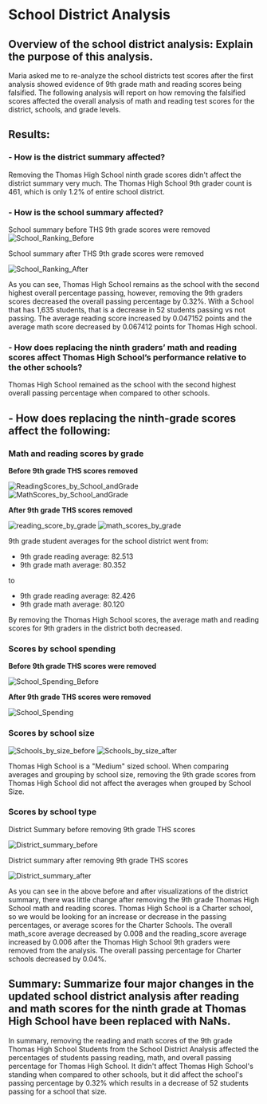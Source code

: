 # School District Analysis

## Overview of the school district analysis: Explain the purpose of this analysis.
Maria asked me to re-analyze the school districts test scores after the first analysis showed evidence of 9th grade math and reading scores being falsified. The following analysis will report on how removing the falsified scores affected the overall analysis of math and reading test scores for the district, schools, and grade levels.

## Results: 

### - How is the district summary affected?

Removing the Thomas High School ninth grade scores didn't affect the district summary very much. The Thomas High School 9th grader count is 461, which is only 1.2% of entire school district. 

### - How is the school summary affected?

School summary before THS 9th grade scores were removed
![School_Ranking_Before](https://user-images.githubusercontent.com/64506842/95776690-ab554380-0c79-11eb-9bde-f6b37e096d3b.png)

School summary after THS 9th grade scores were removed

![School_Ranking_After](https://user-images.githubusercontent.com/64506842/95777002-36ced480-0c7a-11eb-8afd-ea36e48cde64.png)

As you can see, Thomas High School remains as the school with the second highest overall percentage passing, however, removing the 9th graders scores decreased the overall passing percentage by 0.32%. With a School that has 1,635 students, that is a decrease in 52 students passing vs not passing. The average reading score increased by 0.047152 points and the average math score decreased by 0.067412 points for Thomas High school. 

### - How does replacing the ninth graders’ math and reading scores affect Thomas High School’s performance relative to the other schools?

Thomas High School remained as the school with the second highest overall passing percentage when compared to other schools.

## - How does replacing the ninth-grade scores affect the following:

### Math and reading scores by grade

**Before 9th grade THS scores removed**

![ReadingScores_by_School_andGrade](https://user-images.githubusercontent.com/64506842/95773389-3aab2880-0c73-11eb-8320-1c4dc0d2c213.PNG) ![MathScores_by_School_andGrade](https://user-images.githubusercontent.com/64506842/95773398-40a10980-0c73-11eb-878f-c2b2ff8088e7.PNG)

**After 9th grade THS scores removed**

![reading_score_by_grade](https://user-images.githubusercontent.com/64506842/95772751-1b5fcb80-0c72-11eb-929c-7a56f2cd5339.PNG) ![math_scores_by_grade](https://user-images.githubusercontent.com/64506842/95772776-231f7000-0c72-11eb-89f4-0b93adb83abd.PNG)

9th grade student averages for the school district went from: 
  - 9th grade reading average: 82.513
  - 9th grade math average: 80.352

to 

  - 9th grade reading average: 82.426
  - 9th grade math average: 80.120
  
By removing the Thomas High School scores, the average math and reading scores for 9th graders in the district both decreased.

### Scores by school spending

**Before 9th grade THS scores were removed**

![School_Spending_Before](https://user-images.githubusercontent.com/64506842/95773647-ba38f780-0c73-11eb-808f-55e789c78602.PNG)

**After 9th grade THS scores were removed**

![School_Spending](https://user-images.githubusercontent.com/64506842/95701883-92a84780-0bff-11eb-9b9a-1a4c6311d91f.PNG)

### Scores by school size

![Schools_by_size_before](https://user-images.githubusercontent.com/64506842/95777917-ef494800-0c7b-11eb-95d7-dcfa07c0ebad.PNG) ![Schools_by_size_after](https://user-images.githubusercontent.com/64506842/95777919-efe1de80-0c7b-11eb-9ba9-d780078bae2b.PNG)

Thomas High School is a "Medium" sized school. When comparing averages and grouping by school size, removing the 9th grade scores from Thomas High School did not affect the averages when grouped by School Size.

### Scores by school type

District Summary before removing 9th grade THS scores

![District_summary_before](https://user-images.githubusercontent.com/64506842/95774930-3cc2b680-0c76-11eb-9293-b277114bb178.PNG)

District summary after removing 9th grade THS scores

![District_summary_after](https://user-images.githubusercontent.com/64506842/95774931-3d5b4d00-0c76-11eb-9266-ec62a0836a8f.PNG)

As you can see in the above before and after visualizations of the district summary, there was little change after removing the 9th grade Thomas High School math and reading scores. Thomas High School is a Charter school, so we would be looking for an increase or decrease in the passing percentages, or average scores for the Charter Schools. The overall math_score average decreased by 0.008 and the reading_score average increased by 0.006 after the Thomas High School 9th graders were removed from the analysis. The overall passing percentage for Charter schools decreased by 0.04%. 

## Summary: Summarize four major changes in the updated school district analysis after reading and math scores for the ninth grade at Thomas High School have been replaced with NaNs.

In summary, removing the reading and math scores of the 9th grade Thomas High School Students from the School District Analysis affected the percentages of students passing reading, math, and overall passing percentage for Thomas High School. It didn't affect Thomas High School's standing when compared to other schools, but it did affect the school's passing percentage by 0.32% which results in a decrease of 52 students passing for a school that size. 
